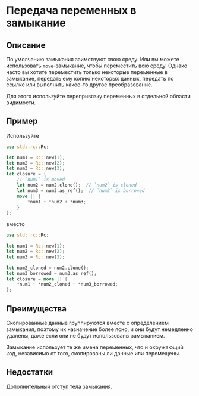 # Передача переменных в замыкание

## Описание

По умолчанию замыкания заимствуют свою среду. Или вы можете использовать
`move`-замыкание, чтобы переместить всю среду. Однако часто вы хотите переместить только
некоторые переменные в замыкание, передать ему копию некоторых данных, передать по ссылке или
выполнить какое-то другое преобразование.

Для этого используйте перепривязку переменных в отдельной области видимости.

## Пример

Используйте

```rust
use std::rc::Rc;

let num1 = Rc::new(1);
let num2 = Rc::new(2);
let num3 = Rc::new(3);
let closure = {
    // `num1` is moved
    let num2 = num2.clone();  // `num2` is cloned
    let num3 = num3.as_ref();  // `num3` is borrowed
    move || {
        *num1 + *num2 + *num3;
    }
};
```

вместо

```rust
use std::rc::Rc;

let num1 = Rc::new(1);
let num2 = Rc::new(2);
let num3 = Rc::new(3);

let num2_cloned = num2.clone();
let num3_borrowed = num3.as_ref();
let closure = move || {
    *num1 + *num2_cloned + *num3_borrowed;
};
```

## Преимущества

Скопированные данные группируются вместе с определением замыкания, поэтому их назначение более ясно,
и они будут немедленно удалены, даже если они не будут использованы замыканием.

Замыкание использует те же имена переменных, что и окружающий код, независимо от того, скопированы ли данные или
перемещены.

## Недостатки

Дополнительный отступ тела замыкания.